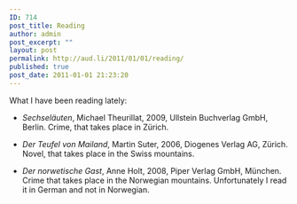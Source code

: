 ```yaml
---
ID: 714
post_title: Reading
author: admin
post_excerpt: ""
layout: post
permalink: http://aud.li/2011/01/01/reading/
published: true
post_date: 2011-01-01 21:23:20
---
```

What I have been reading lately:

- <em>Sechseläuten</em>, Michael Theurillat, 2009, Ullstein Buchverlag GmbH, Berlin. Crime, that takes place in Zürich.

- <em>Der Teufel von Mailand</em>, Martin Suter, 2006, Diogenes Verlag AG, Zürich. Novel, that takes place in the Swiss mountains.

- <em>Der norwetische Gast</em>, Anne Holt, 2008, Piper Verlag GmbH, München. Crime that takes place in the Norwegian mountains. Unfortunately I read it in German and not in Norwegian.